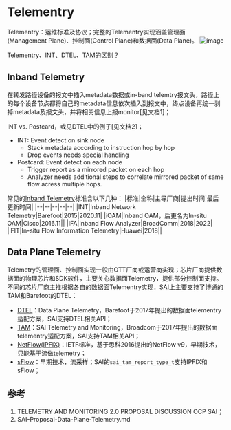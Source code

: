 
# Telementry
Telementry：运维标准及协议；完整的Telementry实现涵盖管理面(Management Plane)、控制面(Control Plane)和数据面(Data Plane)。
![image](https://user-images.githubusercontent.com/61963619/159226989-2ec8f512-4828-47af-b6af-c0b9e9e1188c.png)

Telementry、INT、DTEL、TAM的区别？
## Inband Telemetry
在转发路径设备的报文中插入metadata数据或in-band telemtry报文头，路径上的每个设备节点都将自己的metadata信息依次插入到报文中，终点设备再统一剥掉metadata及报文头，并将相关信息上报monitor[见文档1]；  

INT vs. Postcard，或见DTEL中的例子[见文档2]；  
- INT: Event detect on sink node 
  - Stack metadata according to instruction hop by hop
  - Drop events needs special handling   
- Postcard: Event detect on each node 
  - Trigger report as a mirrored packet on each hop
  - Analyzer needs additional steps to correlate mirrored packet of same flow acress multiple hops.

常见的[Inband Telemetry](int.md)标准含以下几种：
|标准|全称|主导厂商|提出时间|最后更新时间|
|--|--|--|--|--|
|INT|Inband Network Telemetry|Barefoot|2015|2020.11|
|iOAM|Inband OAM，后更名为In-situ OAM|Cisco|2016.11||
|IFA|Inband Flow Analyzer|BroadComm|2018|2022|
|iFIT|In-situ Flow Information Telemetry|Huawei|2018||

## Data Plane Telemetry
Telemetry的管理面、控制面实现一般由OTT厂商或运营商实现；芯片厂商提供数据面的物理芯片和SDK软件，主要关心数据面Telemetry，提供部分控制面支持。  
不同的芯片厂商主推根据各自的数据面Telementry实现，SAI上主要支持了博通的TAM和Barefoot的DTEL：
- [DTEL](dtel.md)：Data Plane Telemetry，Barefoot于2017年提出的数据面telementry适配方案，SAI支持DTEL相关API；
- [TAM](tam.md)：SAI Telemetry and Monitoring，Broadcom于2017年提出的数据面telementry适配方案，SAI支持TAM相关API；
- [NetFlow(IPFIX)](ipfix.md)：IETF标准，基于思科2016提出的NetFlow v9，早期技术，只能基于流做telemetry；
- [sFlow](ipfix.md)：早期技术，流采样；SAI的`sai_tam_report_type_t`支持IPFIX和sFlow；

## 参考
1. TELEMETRY AND MONITORING 2.0 PROPOSAL DISCUSSION OCP SAI；
2. SAI-Proposal-Data-Plane-Telemetry.md
